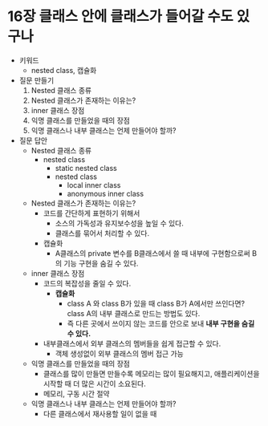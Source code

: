 # 16장 클래스 안에 클래스가 들어갈 수도 있구나

- 키워드
    - nested class, 캡슐화
- 질문 만들기
    1. Nested 클래스 종류
    2. Nested 클래스가 존재하는 이유는?
    3. inner 클래스 장점
    4. 익명 클래스를 만들었을 때의 장점
    5. 익명 클래스나 내부 클래스는 언제 만들어야 할까?
- 질문 답안
    - Nested 클래스 종류
        - nested class
            - static nested class
            - nested class
                - local inner class
                - anonymous inner class
    - Nested 클래스가 존재하는 이유는?
        - 코드를 간단하게 표현하기 위해서
            - 소스의 가독성과 유지보수성을 높일 수 있다.
            - 클래스를 묶어서 처리할 수 있다.
        - 캡슐화
            - A클래스의 private 변수를 B클래스에서 쓸 때 내부에 구현함으로써 B의 기능 구현을 숨길 수 있다.
    - inner 클래스 장점
        - 코드의 복잡성을 줄일 수 있다.
            - **캡슐화**
                - class A 와 class B가 있을 때 class B가 A에서만 쓰인다면? class A의 내부 클래스로 만드는 방법도 있다.
                - 즉 다른 곳에서 쓰이지 않는 코드를 안으로 보내 **내부 구현을 숨길 수 있다.**
        - 내부클래스에서 외부 클래스의 멤버들을 쉽게 접근할 수 있다.
            - 객체 생성없이 외부 클래스의 멤버 접근 가능
    - 익명 클래스를 만들었을 때의 장점
        - 클래스를 많이 만들면 만들수록 메모리는 많이 필요해지고, 애플리케이션을 시작할 때 더 많은 시간이 소요된다.
        - 메모리, 구동 시간 절약
    - 익명 클래스나 내부 클래스는 언제 만들어야 할까?
        - 다른 클래스에서 재사용할 일이 없을 때